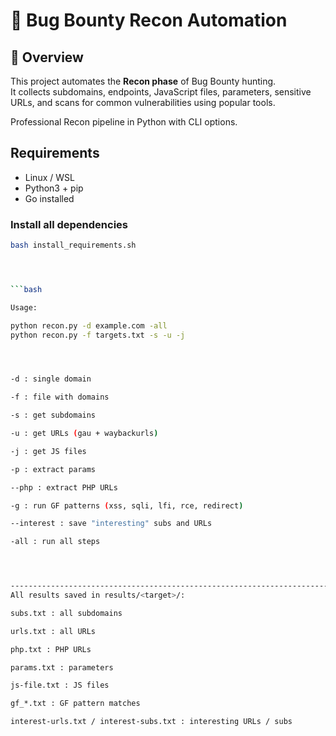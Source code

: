 
# 🔎 Bug Bounty Recon Automation

## 📌 Overview
This project automates the **Recon phase** of Bug Bounty hunting.  
It collects subdomains, endpoints, JavaScript files, parameters, sensitive URLs, and scans for common vulnerabilities using popular tools.



Professional Recon pipeline in Python with CLI options.

## Requirements

- Linux / WSL
- Python3 + pip
- Go installed

### Install all dependencies

```bash
bash install_requirements.sh




```bash

Usage:

python recon.py -d example.com -all
python recon.py -f targets.txt -s -u -j




-d : single domain

-f : file with domains

-s : get subdomains

-u : get URLs (gau + waybackurls)

-j : get JS files

-p : extract params

--php : extract PHP URLs

-g : run GF patterns (xss, sqli, lfi, rce, redirect)

--interest : save "interesting" subs and URLs

-all : run all steps




------------------------------------------------------------------------------------------------
All results saved in results/<target>/:

subs.txt : all subdomains

urls.txt : all URLs

php.txt : PHP URLs

params.txt : parameters

js-file.txt : JS files

gf_*.txt : GF pattern matches

interest-urls.txt / interest-subs.txt : interesting URLs / subs






